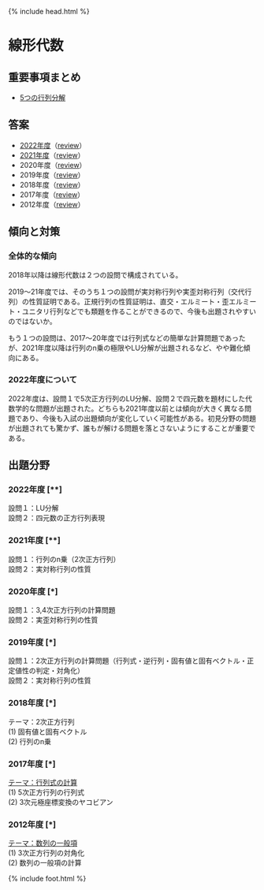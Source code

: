 {% include head.html %}

# 線形代数

## 重要事項まとめ
- [5つの行列分解](keynotes/decomposition.md)

## 答案
- [2022年度](https://acrobat.adobe.com/link/track?uri=urn:aaid:scds:US:cbc88a68-74de-4312-a9c9-f55f547c3861)（[review](review2022.md)）  
- [2021年度](https://acrobat.adobe.com/link/track?uri=urn:aaid:scds:US:1c514797-adab-462c-b5e7-fe3dfb086cec)（[review](review2021.md)）
- 2020年度（[review](review2020.md)）
- 2019年度（[review](review2019.md)）
- 2018年度（[review](review2018.md)）
- 2017年度（[review](review2017.md)）
- 2012年度（[review](review2012.md)）

## 傾向と対策
### 全体的な傾向
2018年以降は線形代数は２つの設問で構成されている。

2019〜21年度では、そのうち１つの設問が実対称行列や実歪対称行列（交代行列）の性質証明である。正規行列の性質証明は、直交・エルミート・歪エルミート・ユニタリ行列などでも類題を作ることができるので、今後も出題されやすいのではないか。

もう１つの設問は、2017〜20年度では行列式などの簡単な計算問題であったが、2021年度以降は行列のn乗の極限やLU分解が出題されるなど、やや難化傾向にある。

### 2022年度について
2022年度は、設問１で5次正方行列のLU分解、設問２で四元数を題材にした代数学的な問題が出題された。どちらも2021年度以前とは傾向が大きく異なる問題であり、今後も入試の出題傾向が変化していく可能性がある。初見分野の問題が出題されても驚かず、誰もが解ける問題を落とさないようにすることが重要である。

## 出題分野
### 2022年度 [\**]
設問１：LU分解  
設問２：四元数の正方行列表現  

### 2021年度 [\**]
設問１：行列のn乗（2次正方行列）  
設問２：実対称行列の性質

### 2020年度 [\*]
設問１：3,4次正方行列の計算問題  
設問２：実歪対称行列の性質

### 2019年度 [\*]
設問１：2次正方行列の計算問題（行列式・逆行列・固有値と固有ベクトル・正定値性の判定・対角化）  
設問２：実対称行列の性質

### 2018年度 [\*]
テーマ：2次正方行列  
(1) 固有値と固有ベクトル  
(2) 行列のn乗

### 2017年度 [\*]
<u>テーマ：行列式の計算</u>  
(1) 5次正方行列の行列式  
(2) 3次元極座標変換のヤコビアン

### 2012年度 [\*]
<u>テーマ：数列の一般項</u>  
(1) 3次正方行列の対角化  
(2) 数列の一般項の計算

{% include foot.html %}
